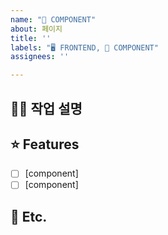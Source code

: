 ```yaml
---
name: "🎁 COMPONENT"
about: 페이지
title: ''
labels: "🖥 FRONTEND, 🎁 COMPONENT"
assignees: ''

---
```


<!-- 제목은 [FE]을 먼저 써주시고, 설명을 써주세요  -->
<!-- 예시) [BE] admin페이지 수정 -->
<!-- 체크박스 채우기 예시: - [ ]   ->   - [x] -->

<!-- 필수 사항 -->

## 👨‍💻 작업 설명 


## ⭐️ Features

- [ ] [component]
- [ ] [component]

<!-- 선택 사항 -->

## 🏓 Etc.
